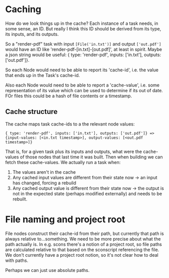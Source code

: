 # Caching

How do we look things up in the cache? Each instance of a task needs, in some sense, an ID. But really I think this ID should be derived from its type, its inputs, and its outputs. 

So a "render-pdf" task with input `[File('in.txt')]` and output `['out.pdf']` would have an ID like 'render-pdf-[in.txt]-[out.pdf]', at least in spirit. Maybe a json string would be useful: { type: 'render-pdf', inputs: ['in.txt'], outputs: ['out.pdf']}.

So each Node would need to be able to report its 'cache-id', i.e. the value that ends up in the Task's cache-id. 

Also each Node would need to be able to report a 'cache-value', i.e. some representation of its value which can be used to determine if its out of date. FOr files this could be a hash of file contents or a timestamp.

## Cache structure

The cache maps task cache-ids to a the relevant node values:

```
{ type: 'render-pdf', inputs: ['in.txt'], outputs: ['out.pdf']} =>  {input-values: [<in.txt timestamp>], output-values: [<out.pdf timestamp>]}
```

That is, for a given task plus its inputs and outputs, what were the cache-values of those nodes that last time it was built. Then when building we can fetch these cache-values. We actually run a task when:

1. The values aren't in the cache
2. Any cached input values are different from their state now -> an input has changed, forcing a rebuild
3. Any cached output value is different from their state now -> the output is not in the expected state (perhaps modified externally) and needs to be rebuilt.

# File naming and project root

File nodes construct their cache-id from their path, but currently that path is always relative to...something. We
need to be more precise about what the path actually is. In e.g. scons there's a notion of a project root, so
file paths are calculated relative to that based on the sconscript referencing the file. We don't currently have
a project root notion, so it's not clear how to deal with paths.

Perhaps we can just use absolute paths.

